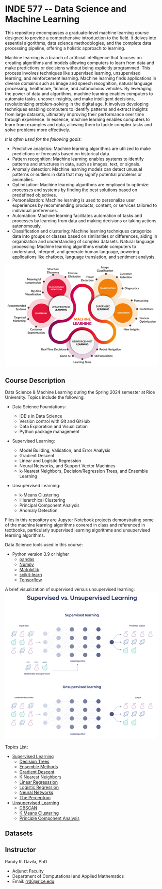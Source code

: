 # INDE 577 -- Data Science and Machine Learning
This repository encompasses a graduate-level machine learning course designed to provide a comprehensive introduction to the field. It delves into essential algorithms, data science methodologies, and the complete data processing pipeline, offering a holistic approach to learning.

Machine learning is a branch of artificial intelligence that focuses on creating algorithms and models allowing computers to learn from data and make predictions or decisions without being explicitly programmed. This process involves techniques like supervised learning, unsupervised learning, and reinforcement learning. Machine learning finds applications in diverse domains such as image and speech recognition, natural language processing, healthcare, finance, and autonomous vehicles. By leveraging the power of data and algorithms, machine learning enables computers to automate tasks, uncover insights, and make intelligent decisions, revolutionizing problem-solving in the digital age. It involves developing techniques enabling computers to identify patterns and extract insights from large datasets, ultimately improving their performance over time through experience. In essence, machine learning enables computers to learn from examples and data, allowing them to tackle complex tasks and solve problems more effectively.

*It is often used for the following goals:*
- Predictive analytics: Machine learning algorithms are utilized to make predictions or forecasts based on historical data.
- Pattern recognition: Machine learning enables systems to identify patterns and structures in data, such as images, text, or signals.
- Anomaly detection: Machine learning models can detect unusual patterns or outliers in data that may signify potential problems or anomalies.
- Optimization: Machine learning algorithms are employed to optimize processes and systems by finding the best solutions based on predefined objectives.
- Personalization: Machine learning is used to personalize user experiences by recommending products, content, or services tailored to individual preferences.
- Automation: Machine learning facilitates automation of tasks and processes by learning from data and making decisions or taking actions autonomously.
- Classification and clustering: Machine learning techniques categorize data into groups or classes based on similarities or differences, aiding in organization and understanding of complex datasets.
Natural language processing: Machine learning algorithms enable computers to understand, interpret, and generate human language, powering applications like chatbots, language translation, and sentiment analysis.

![image](ml_image.png)

## Course Description
Data Science & Machine Learning during the Spring 2024 semester at Rice University. Topics include the following:

- Data Science Foundations:
  - IDE's in Data Science
  - Version control with Git and GitHub
  - Data Exploration and Visualization
  - Python package management
    
- Supervised Learning:
  - Model Building, Validation, and Error Analysis
  - Gradient Descent
  - Linear and Logistic Regression
  - Neural Networks, and Support Vector Machines
  - k-Nearest Neighbors, Decision/Regression Trees, and Ensemble Learning

- Unsupervised Learning:
  - k-Means Clustering
  - Hierarchical Clustering
  - Principal Component Analysis
  - Anomaly Detection

Files in this repository are Jupyter Notebook projects demonstrating some of the machine learning algorithms covered in class and referenced in textbooks, particularly supervised learning algorithms and unsupervised learning algorithms.

Data Science tools used in this course:
- Python version 3.9 or higher
  - [pandas](https://pandas.pydata.org/docs/user_guide/index.html)
  - [Numpy](https://numpy.org/doc/stable/)
  - [Matplotlib](https://matplotlib.org/stable/contents.html)
  - [scikit-learn](https://scikit-learn.org/stable/user_guide.html)
  - [Tensorflow](https://www.tensorflow.org/api_docs/python/tf/all_symbols)

A brief visualization of supervised versus unsupervised learning: 
![image](s_vs_u.png)

Topics List:
- [Supervised Learning](https://github.com/kjarjoura/INDE577demo/tree/main/Supervised%20Learning)
  - [Decision Trees](https://github.com/kjarjoura/INDE577demo/tree/main/Supervised%20Learning/Decision%20Trees)
  - [Ensemble Methods](https://github.com/kjarjoura/INDE577demo/tree/main/Supervised%20Learning/Ensemble%20Methods)
  - [Gradient Descent](https://github.com/kjarjoura/INDE577demo/tree/main/Supervised%20Learning/Gradient%20Descent)
  - [K Nearest Neighbors](https://github.com/kjarjoura/INDE577demo/tree/main/Supervised%20Learning/K%20Nearest%20Neighbors)
  - [Linear Regresssion](https://github.com/kjarjoura/INDE577demo/tree/main/Supervised%20Learning/Linear%20Regression)
  - [Logistic Regression](https://github.com/kjarjoura/INDE577demo/tree/main/Supervised%20Learning/Logistic%20Regression)
  - [Neural Networks](https://github.com/kjarjoura/INDE577demo/tree/main/Supervised%20Learning/Neural%20Networks)
  - [The Perceptron](https://github.com/kjarjoura/INDE577demo/tree/main/Supervised%20Learning/The%20Perceptron)
- [Unsupervised Learning](https://github.com/kjarjoura/INDE577demo/tree/main/Unsupervised%20Learning)
  - [DBSCAN](https://github.com/kjarjoura/INDE577demo/tree/main/Unsupervised%20Learning/Density-Based%20Clustering%20Non-Parametric%20Algorithm)
  - [K Means Clustering](https://github.com/kjarjoura/INDE577demo/tree/main/Unsupervised%20Learning/K%20Means%20Clustering)
  - [Principle Component Analysis](https://github.com/kjarjoura/INDE577demo/tree/main/Unsupervised%20Learning/Principle%20Component%20Analysis)

 
## Datasets



## Instructor
Randy R. Davila, PhD
- Adjunct Faculty
- Department of Computational and Applied Mathematics
- Email: rrd6@rice.edu

